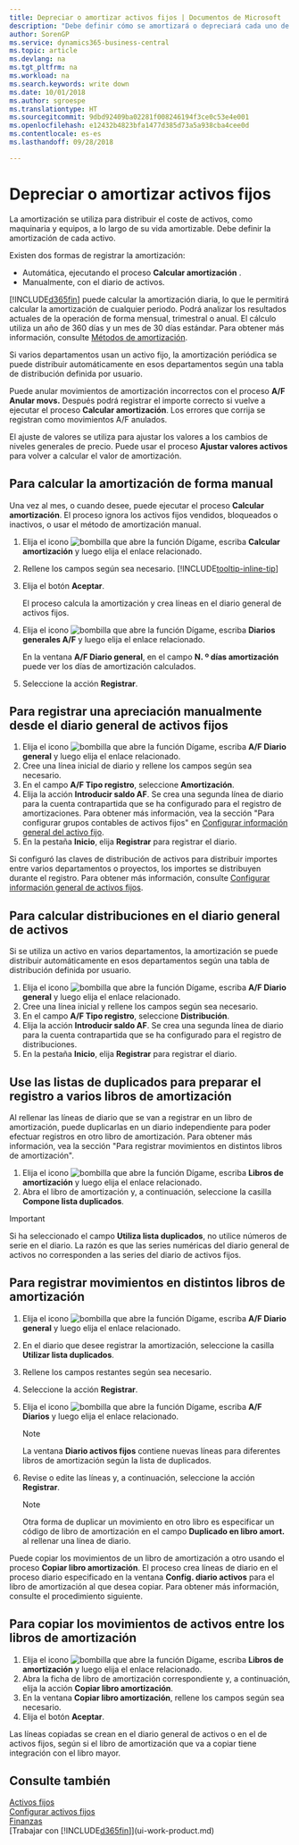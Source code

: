 ```yaml
---
title: Depreciar o amortizar activos fijos | Documentos de Microsoft
description: "Debe definir cómo se amortizará o depreciará cada uno de sus activos fijos."
author: SorenGP
ms.service: dynamics365-business-central
ms.topic: article
ms.devlang: na
ms.tgt_pltfrm: na
ms.workload: na
ms.search.keywords: write down
ms.date: 10/01/2018
ms.author: sgroespe
ms.translationtype: HT
ms.sourcegitcommit: 9dbd92409ba02281f008246194f3ce0c53e4e001
ms.openlocfilehash: e12432b4823bfa1477d385d73a5a938cba4cee0d
ms.contentlocale: es-es
ms.lasthandoff: 09/28/2018

---
```

# <a name="depreciate-or-amortize-fixed-assets"></a>Depreciar o amortizar activos fijos
La amortización se utiliza para distribuir el coste de activos, como maquinaria y equipos, a lo largo de su vida amortizable. Debe definir la amortización de cada activo.  

 Existen dos formas de registrar la amortización:  

* Automática, ejecutando el proceso **Calcular amortización** .  
* Manualmente, con el diario de activos.  

[!INCLUDE[d365fin](includes/d365fin_md.md)] puede calcular la amortización diaria, lo que le permitirá calcular la amortización de cualquier periodo. Podrá analizar los resultados actuales de la operación de forma mensual, trimestral o anual. El cálculo utiliza un año de 360 días y un mes de 30 días estándar. Para obtener más información, consulte [Métodos de amortización](fa-depreciation-methods.md).  

Si varios departamentos usan un activo fijo, la amortización periódica se puede distribuir automáticamente en esos departamentos según una tabla de distribución definida por usuario.  

Puede anular movimientos de amortización incorrectos con el proceso **A/F Anular movs.** Después podrá registrar el importe correcto si vuelve a ejecutar el proceso **Calcular amortización**. Los errores que corrija se registran como movimientos A/F anulados.  

El ajuste de valores se utiliza para ajustar los valores a los cambios de niveles generales de precio. Puede usar el proceso **Ajustar valores activos** para volver a calcular el valor de amortización.  

## <a name="to-calculate-depreciation-automatically"></a>Para calcular la amortización de forma manual
Una vez al mes, o cuando desee, puede ejecutar el proceso **Calcular amortización**. El proceso ignora los activos fijos vendidos, bloqueados o inactivos, o usar el método de amortización manual.  

1. Elija el icono ![bombilla que abre la función Dígame](media/ui-search/search_small.png "Dígame que desea hacer"), escriba **Calcular amortización** y luego elija el enlace relacionado.  
2. Rellene los campos según sea necesario. [!INCLUDE[tooltip-inline-tip](includes/tooltip-inline-tip_md.md)]  
3. Elija el botón **Aceptar**.  

    El proceso calcula la amortización y crea líneas en el diario general de activos fijos.  
4. Elija el icono ![bombilla que abre la función Dígame](media/ui-search/search_small.png "Dígame que desea hacer"), escriba **Diarios generales A/F** y luego elija el enlace relacionado.  

    En la ventana **A/F Diario general**, en el campo **N. º días amortización** puede ver los días de amortización calculados.  
5. Seleccione la acción **Registrar**.  

## <a name="to-post-depreciation-manually-from-the-fixed-asset-gl-journal"></a>Para registrar una apreciación manualmente desde el diario general de activos fijos
1. Elija el icono ![bombilla que abre la función Dígame](media/ui-search/search_small.png "Dígame que desea hacer"), escriba **A/F Diario general** y luego elija el enlace relacionado.  
2. Cree una línea inicial de diario y rellene los campos según sea necesario.  
3. En el campo **A/F Tipo registro**, seleccione **Amortización**.  
4. Elija la acción **Introducir saldo AF**. Se crea una segunda línea de diario para la cuenta contrapartida que se ha configurado para el registro de amortizaciones. Para obtener más información, vea la sección "Para configurar grupos contables de activos fijos" en [Configurar información general del activo fijo](fa-how-setup-general.md).  
5. En la pestaña **Inicio**, elija **Registrar** para registrar el diario.  

Si configuró las claves de distribución de activos para distribuir importes entre varios departamentos o proyectos, los importes se distribuyen durante el registro. Para obtener más información, consulte [Configurar información general de activos fijos](fa-how-setup-general.md).  

## <a name="to-calculate-allocations-in-the-fixed-asset-gl-journal"></a>Para calcular distribuciones en el diario general de activos
Si se utiliza un activo en varios departamentos, la amortización se puede distribuir automáticamente en esos departamentos según una tabla de distribución definida por usuario.  

1. Elija el icono ![bombilla que abre la función Dígame](media/ui-search/search_small.png "Dígame que desea hacer"), escriba **A/F Diario general** y luego elija el enlace relacionado.  
2. Cree una línea inicial y rellene los campos según sea necesario.
3. En el campo **A/F Tipo registro**, seleccione **Distribución**.  
4. Elija la acción **Introducir saldo AF**. Se crea una segunda línea de diario para la cuenta contrapartida que se ha configurado para el registro de distribuciones.  
5. En la pestaña **Inicio**, elija **Registrar** para registrar el diario.  

## <a name="use-duplication-lists-to-prepare-to-post-to-multiple-depreciation-books"></a>Use las listas de duplicados para preparar el registro a varios libros de amortización
Al rellenar las líneas de diario que se van a registrar en un libro de amortización, puede duplicarlas en un diario independiente para poder efectuar registros en otro libro de amortización. Para obtener más información, vea la sección "Para registrar movimientos en distintos libros de amortización".

1. Elija el icono ![bombilla que abre la función Dígame](media/ui-search/search_small.png "Dígame que desea hacer"), escriba **Libros de amortización** y luego elija el enlace relacionado.  
2. Abra el libro de amortización y, a continuación, seleccione la casilla **Compone lista duplicados**.  

> [!IMPORTANT]  
>   Si ha seleccionado el campo **Utiliza lista duplicados**, no utilice números de serie en el diario. La razón es que las series numéricas del diario general de activos no corresponden a las series del diario de activos fijos.  

## <a name="to-post-entries-to-different-depreciation-books"></a>Para registrar movimientos en distintos libros de amortización
1. Elija el icono ![bombilla que abre la función Dígame](media/ui-search/search_small.png "Dígame que desea hacer"), escriba **A/F Diario general** y luego elija el enlace relacionado.  
2. En el diario que desee registrar la amortización, seleccione la casilla **Utilizar lista duplicados**.  
3. Rellene los campos restantes según sea necesario.  
4. Seleccione la acción **Registrar**.  
5. Elija el icono ![bombilla que abre la función Dígame](media/ui-search/search_small.png "Dígame que desea hacer"), escriba **A/F Diarios** y luego elija el enlace relacionado.  

    > [!NOTE]  
    >   La ventana **Diario activos fijos** contiene nuevas líneas para diferentes libros de amortización según la lista de duplicados.  
6. Revise o edite las líneas y, a continuación, seleccione la acción **Registrar**.  

    > [!NOTE]  
    >   Otra forma de duplicar un movimiento en otro libro es especificar un código de libro de amortización en el campo **Duplicado en libro amort.** al rellenar una línea de diario.  

Puede copiar los movimientos de un libro de amortización a otro usando el proceso **Copiar libro amortización**. El proceso crea líneas de diario en el proceso diario especificado en la ventana **Config. diario activos** para el libro de amortización al que desea copiar. Para obtener más información, consulte el procedimiento siguiente.  

## <a name="to-copy-fixed-asset-ledger-entries-between-depreciation-books"></a>Para copiar los movimientos de activos entre los libros de amortización
1. Elija el icono ![bombilla que abre la función Dígame](media/ui-search/search_small.png "Dígame que desea hacer"), escriba **Libros de amortización** y luego elija el enlace relacionado.  
2. Abra la ficha de libro de amortización correspondiente y, a continuación, elija la acción **Copiar libro amortización**.  
3. En la ventana **Copiar libro amortización**, rellene los campos según sea necesario.  
4. Elija el botón **Aceptar**.  

Las líneas copiadas se crean en el diario general de activos o en el de activos fijos, según si el libro de amortización que va a copiar tiene integración con el libro mayor.  

## <a name="see-also"></a>Consulte también
[Activos fijos](fa-manage.md)  
[Configurar activos fijos](fa-setup.md)  
[Finanzas](finance.md)  
[Trabajar con [!INCLUDE[d365fin](includes/d365fin_md.md)]](ui-work-product.md)  

